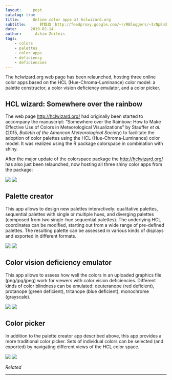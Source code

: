```yaml
---
layout:     post
catalog: true
title:      Online color apps at hclwizard.org
subtitle:      转载自：http://feedproxy.google.com/~r/RBloggers/~3/NpEn3r1CH58/
date:      2019-02-14
author:      Achim Zeileis
tags:
    - colors
    - palettes
    - color apps
    - deficiency
    - deficiencies
---
```






The hclwizard.org web page has been relaunched, hosting three online color apps based on the HCL (Hue-Chroma-Luminance) color model: a palette constructor, a color vision deficiency emulator, and a color picker.

## HCL wizard: Somewhere over the rainbow

The web page http://hclwizard.org/ had originally been started to accompany the manuscript: “Somewhere over the Rainbow: How to Make Effective Use of Colors in Meteorological Visualizations” by Stauffer *et al.* (2015, *Bulletin of the American Meteorological Society*) to facilitate the adoption of color palettes using the HCL (Hue-Chroma-Luminance) color model. It was realized using the R package colorspace in combination with shiny.

After the major update of the colorspace package the http://hclwizard.org/ has also just been relaunched, now hosting all three shiny color apps from the package:

![](https://i0.wp.com/eeecon.uibk.ac.at/~zeileis/assets/posts/2019-02-15-hclwizard/hclwizard-apps.png?w=456&ssl=1)
![](https://i0.wp.com/eeecon.uibk.ac.at/~zeileis/assets/posts/2019-02-15-hclwizard/hclwizard-apps.png?w=456&ssl=1)


## Palette creator

This app allows to design new palettes interactively: qualitative palettes, sequential palettes with single or multiple hues, and diverging palettes (composed from two single-hue sequential palettes). The underlying HCL coordinates can be modified, starting out from a wide range of pre-defined palettes. The resulting palette can be assessed in various kinds of displays and exported in different formats.

![](https://i2.wp.com/eeecon.uibk.ac.at/~zeileis/assets/posts/2019-02-15-hclwizard/palette-creator.gif?w=456&ssl=1)
![](https://i2.wp.com/eeecon.uibk.ac.at/~zeileis/assets/posts/2019-02-15-hclwizard/palette-creator.gif?w=456&ssl=1)


## Color vision deficiency emulator

This app allows to assess how well the colors in an uploaded graphics file (png/jpg/jpeg) work for viewers with color vision deficiencies. Different kinds of color blindness can be emulated: deuteranope (red deficient), protanope (green deficient), tritanope (blue deficient), monochrome (grayscale).

![](https://i2.wp.com/eeecon.uibk.ac.at/~zeileis/assets/posts/2019-02-15-hclwizard/deficiency-emulator.gif?w=456&ssl=1)
![](https://i2.wp.com/eeecon.uibk.ac.at/~zeileis/assets/posts/2019-02-15-hclwizard/deficiency-emulator.gif?w=456&ssl=1)


## Color picker

In addition to the palette creator app described above, this app provides a more traditional color picker. Sets of individual colors can be selected (and exported) by navigating different views of the HCL color space.

![](https://i1.wp.com/eeecon.uibk.ac.at/~zeileis/assets/posts/2019-02-15-hclwizard/color-picker.gif?w=456&ssl=1)
![](https://i1.wp.com/eeecon.uibk.ac.at/~zeileis/assets/posts/2019-02-15-hclwizard/color-picker.gif?w=456&ssl=1)



*Related*








---
